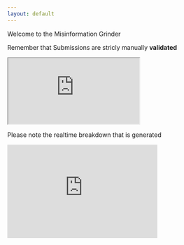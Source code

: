 ```yaml
---
layout: default
---
```


Welcome to the Misinformation Grinder

Remember that Submissions are stricly manually **validated**

<iframe src="https://docs.google.com/spreadsheets/d/e/2PACX-1vRYzo_RNgeKYjdMvaDk93w0xR866U_S8zPd1atpwQ3wCxsbWXCE9HzVc9hzNrs63asgekvaX-BNrpYg/pubhtml?widget=true&amp;headers=false"></iframe>

Please note the realtime breakdown that is generated
<p></p>

<iframe width="343" height="213" seamless frameborder="0" scrolling="no" src="https://docs.google.com/spreadsheets/d/e/2PACX-1vRYzo_RNgeKYjdMvaDk93w0xR866U_S8zPd1atpwQ3wCxsbWXCE9HzVc9hzNrs63asgekvaX-BNrpYg/pubchart?oid=1023301869&amp;format=interactive"></iframe>

